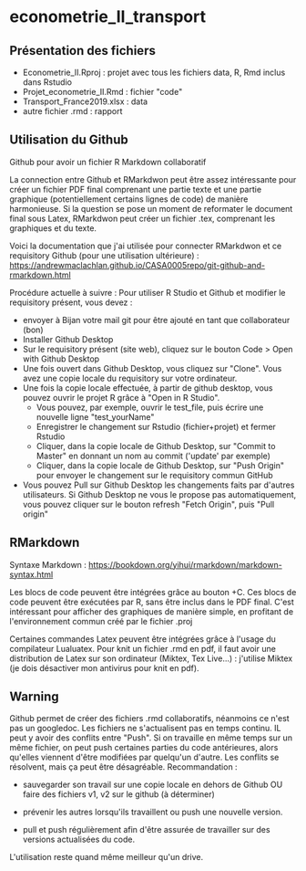 # econometrie_II_transport

## Présentation des fichiers 

 - Econometrie_II.Rproj : projet avec tous les fichiers data, R, Rmd inclus dans Rstudio
 - Projet_econometrie_II.Rmd : fichier "code"
 - Transport_France2019.xlsx : data
 - autre fichier .rmd : rapport


## Utilisation du Github


Github pour avoir un fichier R Markdown collaboratif

La connection entre Github et RMarkdwon peut être assez intéressante pour créer un fichier PDF final comprenant une partie texte et une partie graphique (potentiellement certains lignes de code) de manière harmonieuse. Si la question se pose un moment de reformater le document final sous Latex, RMarkdwon peut créer un fichier .tex, comprenant les graphiques et du texte. 

Voici la documentation que j'ai utilisée pour connecter RMarkdwon et ce requisitory Github (pour une utilisation ultérieure) : 
https://andrewmaclachlan.github.io/CASA0005repo/git-github-and-rmarkdown.html

Procédure actuelle à suivre : Pour utiliser R Studio et Github et modifier le requisitory présent, vous devez :
 - envoyer à Bijan votre mail git pour être ajouté en tant que collaborateur (bon)
 -  Installer Github Desktop
 -  Sur le requisitory présent (site web), cliquez sur le bouton Code > Open with Github Desktop
 -  Une fois ouvert dans Github Desktop, vous cliquez sur "Clone". Vous avez une copie locale du requisitory sur votre ordinateur. 
 -  Une fois la copie locale effectuée, à partir de github desktop, vous pouvez ouvrir le projet R grâce à "Open in R Studio". 
     -  Vous pouvez, par exemple, ouvrir le test_file, puis écrire une nouvelle ligne "test_yourName" 
     -  Enregistrer le changement sur Rstudio (fichier+projet) et fermer Rstudio 
     -  Cliquer, dans la copie locale de Github Desktop, sur "Commit to Master"  en donnant un nom au commit ('update' par exemple)
     -  Cliquer, dans la copie locale de Github Desktop, sur "Push Origin" pour envoyer le changement sur le requisitory commun GitHub 
 -  Vous pouvez Pull sur Github Desktop les changements faits par d'autres utilisateurs. Si Github Desktop ne vous le propose pas automatiquement, vous pouvez cliquer sur le bouton refresh "Fetch Origin", puis "Pull origin"

## RMarkdown

Syntaxe Markdown : 
https://bookdown.org/yihui/rmarkdown/markdown-syntax.html

Les blocs de code peuvent être intégrées grâce au bouton +C. Ces blocs de code peuvent être exécutées par R, sans être inclus dans le PDF final. C'est intéressant pour afficher des graphiques de manière simple, en profitant de l'environnement commun créé par le fichier .proj 

Certaines commandes Latex peuvent être intégrées grâce à l'usage du compilateur Lualuatex. 
Pour knit un fichier .rmd en pdf, il faut avoir une distribution de Latex sur son ordinateur (Miktex, Tex Live...) : j'utilise Miktex (je dois désactiver mon antivirus pour knit en pdf). 


## Warning

Github permet de créer des fichiers .rmd collaboratifs, néanmoins ce n'est pas un googledoc. Les fichiers ne s'actualisent pas en temps continu. IL peut y avoir des conflits entre "Push". Si on travaille en même temps sur un même fichier, on peut push certaines parties du code antérieures, alors qu'elles viennent d'être modifiées par quelqu'un d'autre. Les conflits se résolvent, mais ça peut être désagréable. Recommandation : 

- sauvegarder son travail sur une copie locale en dehors de Github OU faire des fichiers v1, v2 sur le github (à déterminer)

- prévenir les autres lorsqu'ils travaillent ou push une nouvelle version. 

- pull et push régulièrement afin d'être assurée de travailler sur des versions actualisées du code. 

L'utilisation reste quand même meilleur qu'un drive. 
